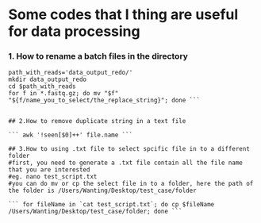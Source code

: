 # Some codes that I thing are useful for data processing

### 1. How to rename a batch files in the directory
``` %%bash
path_with_reads='data_output_redo/'
mkdir data_output_redo
cd $path_with_reads
for f in *.fastq.gz; do mv "$f" "${f/name_you_to_select/the_replace_string}"; done ```


## 2.How to remove duplicate string in a text file

``` awk '!seen[$0]++' file.name ```

## 3.How to using .txt file to select spcific file in to a different folder
#first, you need to generate a .txt file contain all the file name that you are interested 
#eg. nano test_script.txt
#you can do mv or cp the select file in to a folder, here the path of the folder is /Users/Wanting/Desktop/test_case/folder

``` for fileName in `cat test_script.txt`; do cp $fileName /Users/Wanting/Desktop/test_case/folder; done ```
